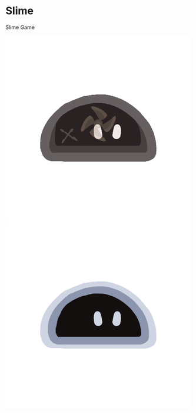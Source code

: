 # Slime

Slime Game

![](./Assets/The_Legend_of_Slim/00_Preview_all/01.png)
![](./Assets/The_Legend_of_Slim/00_Preview_all/02.png)